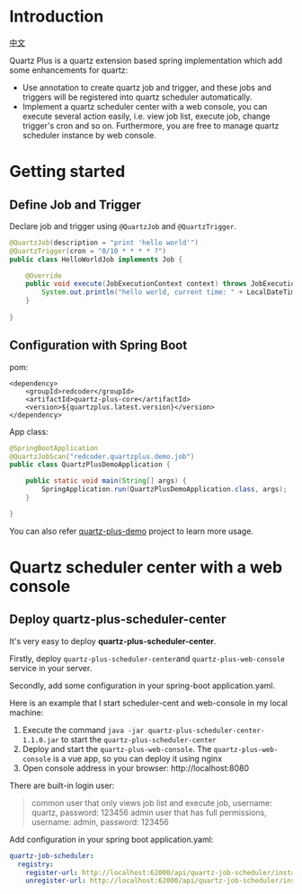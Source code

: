 # Introduction

[中文](README_zh.md)

Quartz Plus is a quartz extension based spring implementation which add some enhancements for quartz:

- Use annotation to create quartz job and trigger, and these jobs and triggers will be registered into quartz scheduler automatically.
- Implement a quartz scheduler center with a web console,  you can execute several action easily, i.e. view job list, 
  execute job, change trigger's cron and so on. Furthermore, you are free to manage quartz scheduler instance by web console.

# Getting started

## Define Job and Trigger

Declare job and trigger using `@QuartzJob` and `@QuartzTrigger`.

```java
@QuartzJob(description = "print 'hello world'")
@QuartzTrigger(cron = "0/10 * * * * ?")
public class HelloWorldJob implements Job {

    @Override
    public void execute(JobExecutionContext context) throws JobExecutionException {
        System.out.println("hello world, current time: " + LocalDateTime.now().format(DateTimeFormatter.ISO_LOCAL_DATE_TIME));
    }
    
}
```

## Configuration with Spring Boot

pom:
```pom
<dependency>
    <groupId>redcoder</groupId>
    <artifactId>quartz-plus-core</artifactId>
    <version>${quartzplus.latest.version}</version>
</dependency>
```

App class:
```java
@SpringBootApplication
@QuartzJobScan("redcoder.quartzplus.demo.job")
public class QuartzPlusDemoApplication {

    public static void main(String[] args) {
        SpringApplication.run(QuartzPlusDemoApplication.class, args);
    }

}
```
You can also refer [quartz-plus-demo](quartz-plus-demo) project to learn more usage.

# Quartz scheduler center with a web console

## Deploy quartz-plus-scheduler-center

It's very easy to deploy **quartz-plus-scheduler-center**.

Firstly, deploy `quartz-plus-scheduler-center`and `quartz-plus-web-console` service in your server.

Secondly, add some configuration in your spring-boot application.yaml.

Here is an example that I start scheduler-cent and web-console in my local machine:

1. Execute the command `java -jar quartz-plus-scheduler-center-1.1.0.jar` to start the `quartz-plus-scheduler-center`
2. Deploy and start the `quartz-plus-web-console`. The `quartz-plus-web-console` is a vue app, so you can deploy it using nginx
3. Open console address in your browser: http://localhost:8080

There are built-in login user:
> common user that only views job list and execute job, username: quartz, password: 123456
> admin user that has full permissions, username: admin, password: 123456

Add configuration in your spring boot application.yaml:
```yaml
quartz-job-scheduler:
  registry:
    register-url: http://localhost:62000/api/quartz-job-scheduler/instance/register
    unregister-url: http://localhost:62000/api/quartz-job-scheduler/instance/unregister
```